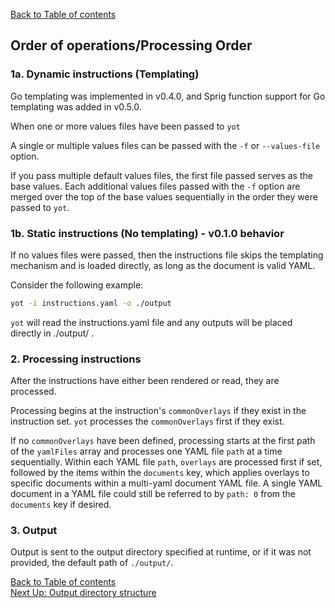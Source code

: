 [Back to Table of contents](../documentation.md)  


## Order of operations/Processing Order

### 1a. Dynamic instructions (Templating)

Go templating was implemented in v0.4.0, and Sprig function support for Go templating was added in v0.5.0.

When one or more values files have been passed to `yot`  

A single or multiple values files can be passed with the `-f` or `--values-file` option.

If you pass multiple default values files, the first file passed serves as the base values.  Each additional values files passed with the `-f` option are merged over the top of the base values sequentially in the order they were passed to `yot`.    


### 1b. Static instructions (No templating) - v0.1.0 behavior

If no values files were passed, then the instructions file skips the templating mechanism and is loaded directly, as long as the document is valid YAML.

Consider the following example:
```bash
yot -i instructions.yaml -o ./output
```

`yot` will read the instructions.yaml file and any outputs will be placed directly in ./output/ .

### 2. Processing instructions

After the instructions have either been rendered or read, they are processed.

Processing begins at the instruction's `commonOverlays` if they exist in the instruction set.  `yot` processes the `commonOverlays` first if they exist.  

If no `commonOverlays` have been defined, processing starts at the first path of the `yamlFiles` array and processes one YAML file `path` at a time sequentially.  Within each YAML file `path`, `overlays` are processed first if set, followed by the items within the `documents` key, which applies overlays to specific documents within a multi-yaml document YAML file. A single YAML document in a YAML file could still be referred to by `path: 0` from the `documents` key if desired.

### 3. Output

Output is sent to the output directory specified at runtime, or if it was not provided, the default path of `./output/`.


[Back to Table of contents](../documentation.md)  
[Next Up: Output directory structure](outputDirStructure.md)